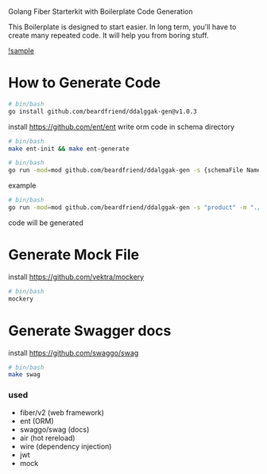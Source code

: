 Golang Fiber Starterkit with Boilerplate Code Generation


This Boilerplate is designed to start easier.
In long term, you'll have to create many repeated code.
It will help you from boring stuff.

[!sample](https://youtu.be/9A8xONwJoFE)

# How to Generate Code

```bash
# bin/bash
go install github.com/beardfriend/ddalggak-gen@v1.0.3
```
install https://github.com/ent/ent
write orm code in schema directory

```bash
# bin/bash
make ent-init && make ent-generate
```

```bash
# bin/bash
go run -mod=mod github.com/beardfriend/ddalggak-gen -s {schemaFile NameOnly} -m {module path}
```

example
```bash
# bin/bash
go run -mod=mod github.com/beardfriend/ddalggak-gen -s "product" -m "./internal"
```

code will be generated

# Generate Mock File

install https://github.com/vektra/mockery

```bash
# bin/bash
mockery
```

# Generate Swagger docs

install https://github.com/swaggo/swag

```bash
# bin/bash
make swag
```


### used

- fiber/v2 (web framework)
- ent (ORM)
- swaggo/swag (docs)
- air (hot rereload)
- wire (dependency injection)
- jwt 
- mock